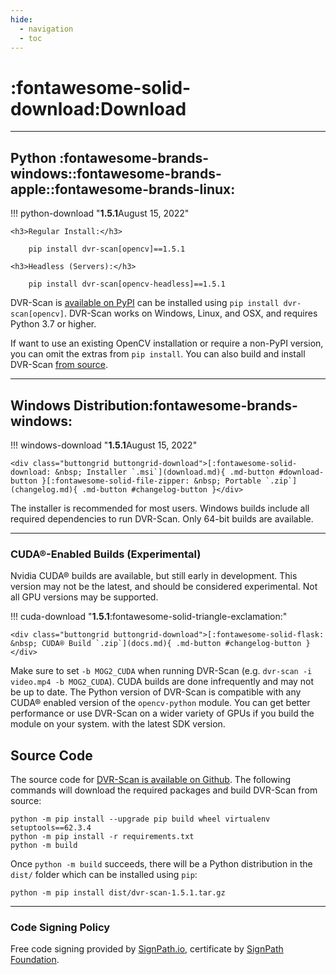 ```yaml
---
hide:
  - navigation
  - toc
---
```



# :fontawesome-solid-download:Download
-------------------------------

## Python <span class="dvr-scan-download-icons">:fontawesome-brands-windows::fontawesome-brands-apple::fontawesome-brands-linux:</span>

!!! python-download "**1.5.1**<span class="dvr-scan-release-date">August 15, 2022</span>"

    <h3>Regular Install:</h3>

        pip install dvr-scan[opencv]==1.5.1

    <h3>Headless (Servers):</h3>

        pip install dvr-scan[opencv-headless]==1.5.1

DVR-Scan is [available on PyPI](https://pypi.org/project/dvr-scan/) can be installed using `pip install dvr-scan[opencv]`. DVR-Scan works on Windows, Linux, and OSX, and requires Python 3.7 or higher.

If want to use an existing OpenCV installation or require a non-PyPI version, you can omit the extras from `pip install`. You can also build and install DVR-Scan [from source](#source-code).


-------------------------------

## Windows Distribution<span class="dvr-scan-download-icons">:fontawesome-brands-windows:</span>

!!! windows-download "**1.5.1**<span class="dvr-scan-release-date">August 15, 2022</span>"

    <div class="buttongrid buttongrid-download">[:fontawesome-solid-download: &nbsp; Installer `.msi`](download.md){ .md-button #download-button }[:fontawesome-solid-file-zipper: &nbsp; Portable `.zip`](changelog.md){ .md-button #changelog-button }</div>


The installer is recommended for most users.  Windows builds include all required dependencies to run DVR-Scan.  Only 64-bit builds are available.


-------------------------------


<h3>CUDA®-Enabled Builds (Experimental)</h3>

Nvidia CUDA® builds are available, but still early in development. This version may not be the latest, and should be considered experimental. Not all GPU versions may be supported.

!!! cuda-download "**1.5.1**<span class="dvr-scan-release-date">:fontawesome-solid-triangle-exclamation:</span>"

    <div class="buttongrid buttongrid-download">[:fontawesome-solid-flask: &nbsp; CUDA® Build `.zip`](docs.md){ .md-button #changelog-button }</div>

Make sure to set `-b MOG2_CUDA` when running DVR-Scan (e.g. `dvr-scan -i video.mp4 -b MOG2_CUDA`). CUDA builds are done infrequently and may not be up to date.  The Python version of DVR-Scan is compatible with any CUDA® enabled version of the `opencv-python` module.  You can get better performance or use DVR-Scan on a wider variety of GPUs if you build the module on your system. with the latest SDK version.


## Source Code

The source code for [DVR-Scan is available on Github](https://github.com/Breakthrough/DVR-Scan).  The following commands will download the required packages and build DVR-Scan from source:


```
python -m pip install --upgrade pip build wheel virtualenv setuptools==62.3.4
python -m pip install -r requirements.txt
python -m build
```

Once `python -m build` succeeds, there will be a Python distribution in the `dist/` folder which can be installed using `pip`:

```
python -m pip install dist/dvr-scan-1.5.1.tar.gz
```

<!--
-------------------------------

## Third-Party

Link to ffmpeg and other software.

-------------------------------
-->


-------------------------------


<h3>Code Signing Policy</h3>

Free code signing provided by [SignPath.io](https://signpath.io/), certificate by [SignPath Foundation](https://signpath.org/).

